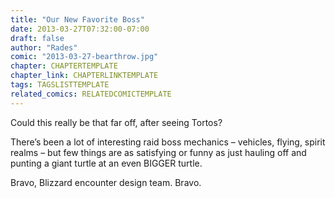 ```yaml
---
title: "Our New Favorite Boss"
date: 2013-03-27T07:32:00-07:00
draft: false
author: "Rades"
comic: "2013-03-27-bearthrow.jpg"
chapter: CHAPTERTEMPLATE
chapter_link: CHAPTERLINKTEMPLATE
tags: TAGSLISTTEMPLATE
related_comics: RELATEDCOMICTEMPLATE
---
```


Could this really be that far off, after seeing Tortos?


There’s been a lot of interesting raid boss mechanics – vehicles, flying, spirit realms – but few things are as satisfying or funny as just hauling off and punting a giant turtle at an even BIGGER turtle. 


Bravo, Blizzard encounter design team. Bravo.

